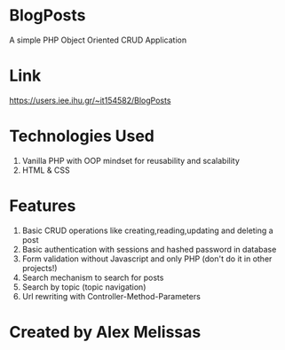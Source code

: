 # BlogPosts
A simple PHP Object Oriented CRUD Application

# Link 

https://users.iee.ihu.gr/~it154582/BlogPosts

# Technologies Used

1. Vanilla PHP with OOP mindset for reusability and scalability
2. HTML & CSS

# Features

1. Basic CRUD operations like creating,reading,updating and deleting a post
2. Basic authentication with sessions and hashed password in database
3. Form validation without Javascript and only PHP (don't do it in other projects!)
4. Search mechanism to search for posts
5. Search by topic (topic navigation)
6. Url rewriting with Controller-Method-Parameters

# Created by Alex Melissas
